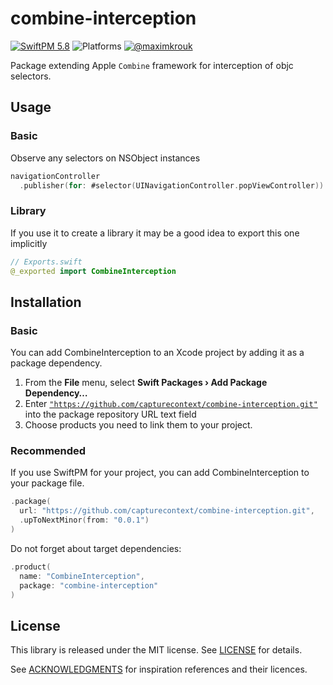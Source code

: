 # combine-interception

[![SwiftPM 5.8](https://img.shields.io/badge/swiftpm-5.8-ED523F.svg?style=flat)](https://swift.org/download/) ![Platforms](https://img.shields.io/badge/Platforms-iOS_13_|_macOS_10.15_|_tvOS_14_|_watchOS_7-ED523F.svg?style=flat) [![@maximkrouk](https://img.shields.io/badge/contact-@capturecontext-1DA1F2.svg?style=flat&logo=twitter)](https://twitter.com/capture_context) 

Package extending Apple `Combine` framework for interception of objc selectors.

## Usage

### Basic

Observe any selectors on NSObject instances

```swift
navigationController
  .publisher(for: #selector(UINavigationController.popViewController))
```

### Library

If you use it to create a library it may be a good idea to export this one implicitly

```swift
// Exports.swift
@_exported import CombineInterception
```

## Installation

### Basic

You can add CombineInterception to an Xcode project by adding it as a package dependency.

1. From the **File** menu, select **Swift Packages › Add Package Dependency…**
2. Enter [`"https://github.com/capturecontext/combine-interception.git"`](https://github.com/capturecontext/combine-interception.git) into the package repository URL text field
3. Choose products you need to link them to your project.

### Recommended

If you use SwiftPM for your project, you can add CombineInterception to your package file.

```swift
.package(
  url: "https://github.com/capturecontext/combine-interception.git", 
  .upToNextMinor(from: "0.0.1")
)
```

Do not forget about target dependencies:

```swift
.product(
  name: "CombineInterception", 
  package: "combine-interception"
)
```

## License

This library is released under the MIT license. See [LICENSE](LICENSE) for details.

See [ACKNOWLEDGMENTS](ACKNOWLEDGMENTS) for inspiration references and their licences.
